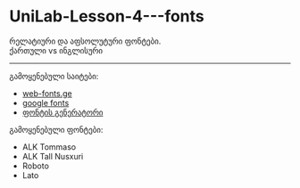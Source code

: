 # UniLab-Lesson-4---fonts


რელატიური და აფსოლუტური ფონტები.\
ქართული vs ინგლისური

---


გამოყენებული საიტები:
- [web-fonts.ge](https://web-fonts.ge/)
- [google fonts](https://fonts.google.com/)
- [ფონტის გენერატორი](https://transfonter.org/)

გამოყენებული ფონტები:
- ALK Tommaso
- ALK Tall Nusxuri
- Roboto
- Lato
